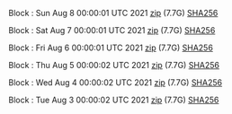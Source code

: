 Block [](https://insight.dash.org/insight/block/): Sun Aug  8 00:00:01 UTC 2021 [zip](https://dash-bootstrap.ams3.digitaloceanspaces.com/mainnet/2021-08-08/bootstrap.dat.zip) (7.7G) [SHA256](https://dash-bootstrap.ams3.digitaloceanspaces.com/mainnet/2021-08-08/sha256.txt)

Block [](https://insight.dash.org/insight/block/): Sat Aug  7 00:00:01 UTC 2021 [zip](https://dash-bootstrap.ams3.digitaloceanspaces.com/mainnet/2021-08-07/bootstrap.dat.zip) (7.7G) [SHA256](https://dash-bootstrap.ams3.digitaloceanspaces.com/mainnet/2021-08-07/sha256.txt)

Block [](https://insight.dash.org/insight/block/): Fri Aug  6 00:00:01 UTC 2021 [zip](https://dash-bootstrap.ams3.digitaloceanspaces.com/mainnet/2021-08-06/bootstrap.dat.zip) (7.7G) [SHA256](https://dash-bootstrap.ams3.digitaloceanspaces.com/mainnet/2021-08-06/sha256.txt)

Block [](https://insight.dash.org/insight/block/): Thu Aug  5 00:00:02 UTC 2021 [zip](https://dash-bootstrap.ams3.digitaloceanspaces.com/mainnet/2021-08-05/bootstrap.dat.zip) (7.7G) [SHA256](https://dash-bootstrap.ams3.digitaloceanspaces.com/mainnet/2021-08-05/sha256.txt)

Block [](https://insight.dash.org/insight/block/): Wed Aug  4 00:00:02 UTC 2021 [zip](https://dash-bootstrap.ams3.digitaloceanspaces.com/mainnet/2021-08-04/bootstrap.dat.zip) (7.7G) [SHA256](https://dash-bootstrap.ams3.digitaloceanspaces.com/mainnet/2021-08-04/sha256.txt)

Block [](https://insight.dash.org/insight/block/): Tue Aug  3 00:00:02 UTC 2021 [zip](https://dash-bootstrap.ams3.digitaloceanspaces.com/mainnet/2021-08-03/bootstrap.dat.zip) (7.7G) [SHA256](https://dash-bootstrap.ams3.digitaloceanspaces.com/mainnet/2021-08-03/sha256.txt)
